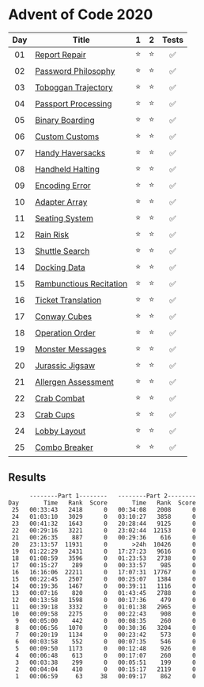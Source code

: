 # Advent of Code 2020

| Day | Title                                                           |   1    |   2    |       Tests        |
| :-: | --------------------------------------------------------------- | :----: | :----: | :----------------: |
| 01  | [Report Repair](https://adventofcode.com/2020/day/1)            | :star: | :star: | :white_check_mark: |
| 02  | [Password Philosophy](https://adventofcode.com/2020/day/2)      | :star: | :star: | :white_check_mark: |
| 03  | [Toboggan Trajectory](https://adventofcode.com/2020/day/3)      | :star: | :star: | :white_check_mark: |
| 04  | [Passport Processing](https://adventofcode.com/2020/day/4)      | :star: | :star: | :white_check_mark: |
| 05  | [Binary Boarding](https://adventofcode.com/2020/day/5)          | :star: | :star: | :white_check_mark: |
| 06  | [Custom Customs](https://adventofcode.com/2020/day/6)           | :star: | :star: | :white_check_mark: |
| 07  | [Handy Haversacks](https://adventofcode.com/2020/day/7)         | :star: | :star: | :white_check_mark: |
| 08  | [Handheld Halting](https://adventofcode.com/2020/day/8)         | :star: | :star: | :white_check_mark: |
| 09  | [Encoding Error](https://adventofcode.com/2020/day/9)           | :star: | :star: | :white_check_mark: |
| 10  | [Adapter Array](https://adventofcode.com/2020/day/10)           | :star: | :star: | :white_check_mark: |
| 11  | [Seating System](https://adventofcode.com/2020/day/11)          | :star: | :star: | :white_check_mark: |
| 12  | [Rain Risk](https://adventofcode.com/2020/day/12)               | :star: | :star: | :white_check_mark: |
| 13  | [Shuttle Search](https://adventofcode.com/2020/day/13)          | :star: | :star: | :white_check_mark: |
| 14  | [Docking Data](https://adventofcode.com/2020/day/14)            | :star: | :star: | :white_check_mark: |
| 15  | [Rambunctious Recitation](https://adventofcode.com/2020/day/15) | :star: | :star: | :white_check_mark: |
| 16  | [Ticket Translation](https://adventofcode.com/2020/day/16)      | :star: | :star: | :white_check_mark: |
| 17  | [Conway Cubes](https://adventofcode.com/2020/day/17)            | :star: | :star: | :white_check_mark: |
| 18  | [Operation Order](https://adventofcode.com/2020/day/18)         | :star: | :star: | :white_check_mark: |
| 19  | [Monster Messages](https://adventofcode.com/2020/day/19)        | :star: | :star: | :white_check_mark: |
| 20  | [Jurassic Jigsaw](https://adventofcode.com/2020/day/20)         | :star: | :star: | :white_check_mark: |
| 21  | [Allergen Assessment](https://adventofcode.com/2020/day/21)     | :star: | :star: | :white_check_mark: |
| 22  | [Crab Combat](https://adventofcode.com/2020/day/22)             | :star: | :star: | :white_check_mark: |
| 23  | [Crab Cups](https://adventofcode.com/2020/day/23)               | :star: | :star: | :white_check_mark: |
| 24  | [Lobby Layout](https://adventofcode.com/2020/day/24)            | :star: | :star: | :white_check_mark: |
| 25  | [Combo Breaker](https://adventofcode.com/2020/day/25)           | :star: | :star: | :white_check_mark: |

## Results

```text
      --------Part 1--------   --------Part 2--------
Day       Time   Rank  Score       Time   Rank  Score
 25   00:33:43   2418      0   00:34:08   2008      0
 24   01:03:10   3029      0   03:10:27   3858      0
 23   00:41:32   1643      0   20:28:44   9125      0
 22   00:29:16   3221      0   23:02:44  12153      0
 21   00:26:35    887      0   00:29:36    616      0
 20   23:13:57  11931      0       >24h  10426      0
 19   01:22:29   2431      0   17:27:23   9616      0
 18   01:08:59   3596      0   01:23:53   2738      0
 17   00:15:27    289      0   00:33:57    985      0
 16   16:16:06  22211      0   17:07:31  17767      0
 15   00:22:45   2507      0   00:25:07   1384      0
 14   00:19:36   1467      0   00:39:11   1116      0
 13   00:07:16    820      0   01:43:45   2788      0
 12   00:13:58   1598      0   00:17:36    479      0
 11   00:39:18   3332      0   01:01:38   2965      0
 10   00:09:58   2275      0   00:22:43    908      0
  9   00:05:00    442      0   00:08:35    260      0
  8   00:06:56   1070      0   00:30:36   3204      0
  7   00:20:19   1134      0   00:23:42    573      0
  6   00:03:58    552      0   00:07:35    546      0
  5   00:09:50   1173      0   00:12:48    926      0
  4   00:06:48    613      0   00:17:07    260      0
  3   00:03:38    299      0   00:05:51    199      0
  2   00:04:04    410      0   00:15:17   2119      0
  1   00:06:59     63     38   00:09:17    862      0
```
